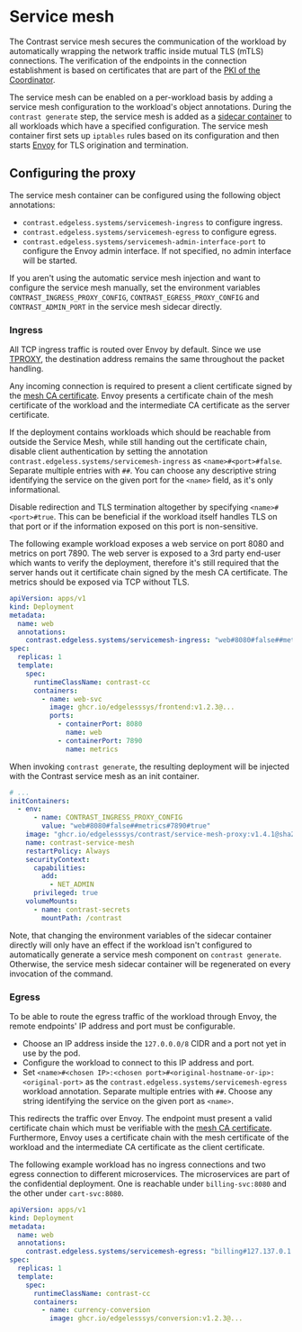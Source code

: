 # Service mesh

The Contrast service mesh secures the communication of the workload by
automatically wrapping the network traffic inside mutual TLS (mTLS) connections.
The verification of the endpoints in the connection establishment is based on
certificates that are part of the
[PKI of the Coordinator](../architecture/certificates.md).

The service mesh can be enabled on a per-workload basis by adding a service mesh
configuration to the workload's object annotations. During the
`contrast generate` step, the service mesh is added as a
[sidecar container](https://kubernetes.io/docs/concepts/workloads/pods/sidecar-containers/)
to all workloads which have a specified configuration. The service mesh
container first sets up `iptables` rules based on its configuration and then
starts [Envoy](https://www.envoyproxy.io/) for TLS origination and termination.

## Configuring the proxy

The service mesh container can be configured using the following object
annotations:

- `contrast.edgeless.systems/servicemesh-ingress` to configure ingress.
- `contrast.edgeless.systems/servicemesh-egress` to configure egress.
- `contrast.edgeless.systems/servicemesh-admin-interface-port` to configure the
  Envoy admin interface. If not specified, no admin interface will be started.

If you aren't using the automatic service mesh injection and want to configure
the service mesh manually, set the environment variables
`CONTRAST_INGRESS_PROXY_CONFIG`, `CONTRAST_EGRESS_PROXY_CONFIG` and
`CONTRAST_ADMIN_PORT` in the service mesh sidecar directly.

### Ingress

All TCP ingress traffic is routed over Envoy by default. Since we use
[TPROXY](https://docs.kernel.org/networking/tproxy.html), the destination
address remains the same throughout the packet handling.

Any incoming connection is required to present a client certificate signed by
the
[mesh CA certificate](../architecture/certificates.md#usage-of-the-different-certificates).
Envoy presents a certificate chain of the mesh certificate of the workload and
the intermediate CA certificate as the server certificate.

If the deployment contains workloads which should be reachable from outside the
Service Mesh, while still handing out the certificate chain, disable client
authentication by setting the annotation
`contrast.edgeless.systems/servicemesh-ingress` as `<name>#<port>#false`.
Separate multiple entries with `##`. You can choose any descriptive string
identifying the service on the given port for the `<name>` field, as it's only
informational.

Disable redirection and TLS termination altogether by specifying
`<name>#<port>#true`. This can be beneficial if the workload itself handles TLS
on that port or if the information exposed on this port is non-sensitive.

The following example workload exposes a web service on port 8080 and metrics on
port 7890. The web server is exposed to a 3rd party end-user which wants to
verify the deployment, therefore it's still required that the server hands out
it certificate chain signed by the mesh CA certificate. The metrics should be
exposed via TCP without TLS.

```yaml
apiVersion: apps/v1
kind: Deployment
metadata:
  name: web
  annotations:
    contrast.edgeless.systems/servicemesh-ingress: "web#8080#false##metrics#7890#true"
spec:
  replicas: 1
  template:
    spec:
      runtimeClassName: contrast-cc
      containers:
        - name: web-svc
          image: ghcr.io/edgelesssys/frontend:v1.2.3@...
          ports:
            - containerPort: 8080
              name: web
            - containerPort: 7890
              name: metrics
```

When invoking `contrast generate`, the resulting deployment will be injected
with the Contrast service mesh as an init container.

```yaml
# ...
initContainers:
  - env:
      - name: CONTRAST_INGRESS_PROXY_CONFIG
        value: "web#8080#false##metrics#7890#true"
    image: "ghcr.io/edgelesssys/contrast/service-mesh-proxy:v1.4.1@sha256:e659bcbe9ad21cffb4f1eced56f26a9910796a66f09cc36153e42856c943ff20"
    name: contrast-service-mesh
    restartPolicy: Always
    securityContext:
      capabilities:
        add:
          - NET_ADMIN
      privileged: true
    volumeMounts:
      - name: contrast-secrets
        mountPath: /contrast
```

Note, that changing the environment variables of the sidecar container directly
will only have an effect if the workload isn't configured to automatically
generate a service mesh component on `contrast generate`. Otherwise, the service
mesh sidecar container will be regenerated on every invocation of the command.

### Egress

To be able to route the egress traffic of the workload through Envoy, the remote
endpoints' IP address and port must be configurable.

- Choose an IP address inside the `127.0.0.0/8` CIDR and a port not yet in use
  by the pod.
- Configure the workload to connect to this IP address and port.
- Set
  `<name>#<chosen IP>:<chosen port>#<original-hostname-or-ip>:<original-port>`
  as the `contrast.edgeless.systems/servicemesh-egress` workload annotation.
  Separate multiple entries with `##`. Choose any string identifying the service
  on the given port as `<name>`.

This redirects the traffic over Envoy. The endpoint must present a valid
certificate chain which must be verifiable with the
[mesh CA certificate](../architecture/certificates.md#usage-of-the-different-certificates).
Furthermore, Envoy uses a certificate chain with the mesh certificate of the
workload and the intermediate CA certificate as the client certificate.

The following example workload has no ingress connections and two egress
connection to different microservices. The microservices are part of the
confidential deployment. One is reachable under `billing-svc:8080` and the other
under `cart-svc:8080`.

```yaml
apiVersion: apps/v1
kind: Deployment
metadata:
  name: web
  annotations:
    contrast.edgeless.systems/servicemesh-egress: "billing#127.137.0.1:8081#billing-svc:8080##cart#127.137.0.2:8081#cart-svc:8080"
spec:
  replicas: 1
  template:
    spec:
      runtimeClassName: contrast-cc
      containers:
        - name: currency-conversion
          image: ghcr.io/edgelesssys/conversion:v1.2.3@...
```
